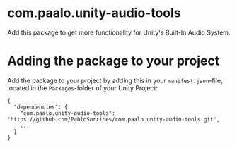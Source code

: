 # com.paalo.unity-audio-tools
Add this package to get more functionality for Unity's Built-In Audio System.

# Adding the package to your project
Add the package to your project by adding this in your `manifest.json`-file, located in the `Packages`-folder of your Unity Project:
```
{
  "dependencies": {
    "com.paalo.unity-audio-tools": "https://github.com/PabloSorribes/com.paalo.unity-audio-tools.git",
    ...
  }
}
```
